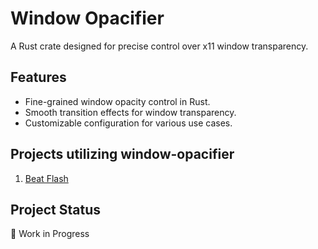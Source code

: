 # Window Opacifier

A Rust crate designed for precise control over x11 window transparency.

## Features

- Fine-grained window opacity control in Rust.
- Smooth transition effects for window transparency.
- Customizable configuration for various use cases.

## Projects utilizing window-opacifier

1. [Beat Flash](https://github.com/TanvirOnGH/resonance-mapper/blob/dev/beat_flash.py)

## Project Status

🚧 Work in Progress
